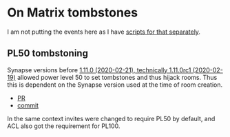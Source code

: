 # On Matrix tombstones

I am not putting the events here as I have [scripts for that separately](https://gitea.blesmrt.net/mikaela/scripts/src/branch/master/bash).

## PL50 tombstoning

Synapse versions before [1.11.0 (2020-02-21), technically 1.11.0rc1 (2020-02-19)](https://github.com/matrix-org/synapse/releases/tag/v1.11.0)
allowed power level 50 to set tombstones and thus hijack rooms. Thus this is
dependent on the Synapse version used at the time of room creation.

- [PR](https://github.com/matrix-org/synapse/pull/6834)
- [commit](https://github.com/matrix-org/synapse/commit/3404ad289b1d2e5bc5c7f277f519b9698dbdaa15)

In the same context invites were changed to require PL50 by default, and ACL
also got the requirement for PL100.
